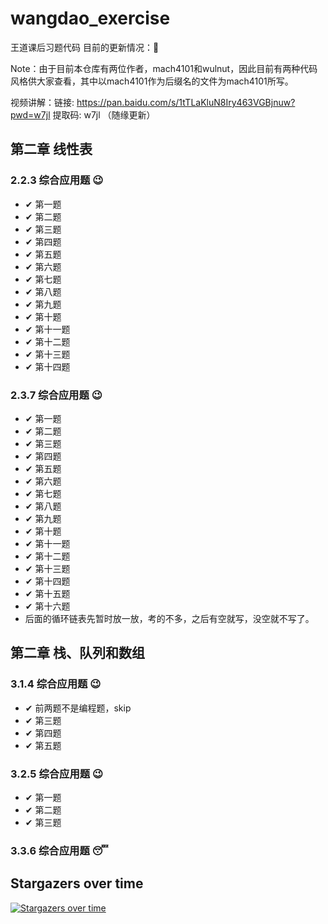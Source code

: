 # wangdao_exercise
王道课后习题代码
目前的更新情况：&#x1F422;

Note：由于目前本仓库有两位作者，mach4101和wulnut，因此目前有两种代码风格供大家查看，其中以mach4101作为后缀名的文件为mach4101所写。

视频讲解：链接: https://pan.baidu.com/s/1tTLaKluN8Iry463VGBjnuw?pwd=w7jl 提取码: w7jl （随缘更新）

## 第二章 线性表

### 2.2.3 综合应用题 &#x1F609;
- &#10004; 第一题
- &#10004; 第二题
- &#10004; 第三题
- &#10004; 第四题
- &#10004; 第五题
- &#10004; 第六题
- &#10004; 第七题
- &#10004; 第八题
- &#10004; 第九题
- &#10004; 第十题
- &#10004; 第十一题
- &#10004; 第十二题
- &#10004; 第十三题
- &#10004; 第十四题

### 2.3.7 综合应用题  &#x1F609;

- &#10004; 第一题
- &#10004; 第二题
- &#10004; 第三题
- &#10004; 第四题
- &#10004; 第五题
- &#10004; 第六题
- &#10004; 第七题
- &#10004; 第八题
- &#10004; 第九题
- &#10004; 第十题
- &#10004; 第十一题
- &#10004; 第十二题
- &#10004; 第十三题
- &#10004; 第十四题
- &#10004; 第十五题
- &#10004; 第十六题
- 后面的循环链表先暂时放一放，考的不多，之后有空就写，没空就不写了。

## 第二章 栈、队列和数组

### 3.1.4 综合应用题  &#x1F609;

* &#10004; 前两题不是编程题，skip
* &#10004; 第三题
* &#10004; 第四题
* &#10004; 第五题

### 3.2.5 综合应用题 &#x1F609;

* &#10004; 第一题
* &#10004; 第二题
* &#10004; 第三题

### 3.3.6 综合应用题 &#x1F634;


## Stargazers over time

[![Stargazers over time](https://starchart.cc/mach4101/wangdao_exercise.svg)](https://starchart.cc/mach4101/wangdao_exercise)

